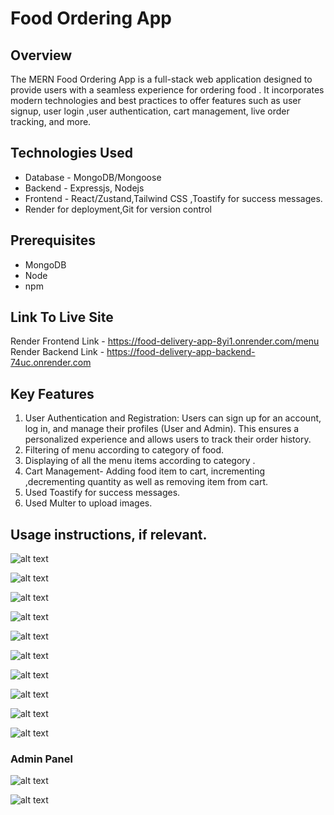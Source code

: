 # Food Ordering App

## Overview

The MERN Food Ordering App is a full-stack web application designed to provide users with a seamless experience for ordering food . It incorporates modern technologies and best practices to offer features such as user signup, user login ,user authentication, cart management, live order tracking, and more.

## Technologies Used

- Database - MongoDB/Mongoose
- Backend - Expressjs, Nodejs
- Frontend - React/Zustand,Tailwind CSS ,Toastify for success messages.
- Render for deployment,Git for version control

## Prerequisites

- MongoDB
- Node
- npm

## Link To Live Site

Render Frontend Link - https://food-delivery-app-8yi1.onrender.com/menu
Render Backend Link - https://food-delivery-app-backend-74uc.onrender.com

## Key Features

1. User Authentication and Registration: Users can sign up for an account, log in, and manage their profiles (User and Admin). This ensures a personalized experience and allows users to track their order history.
2. Filtering of menu according to category of food.
3. Displaying of all the menu items according to category .
4. Cart Management- Adding food item to cart, incrementing ,decrementing quantity as well as removing item from cart.
5. Used Toastify for success messages.
6. Used Multer to upload images.

## Usage instructions, if relevant.

![alt text](image.png)

![alt text](image-1.png)

![alt text](image-2.png)

![alt text](image-3.png)

![alt text](image-4.png)

![alt text](image-5.png)

![alt text](image-6.png)

![alt text](image-7.png)

![alt text](image-8.png)

![alt text](image-9.png)

### Admin Panel

![alt text](image-10.png)

![alt text](image-11.png)
